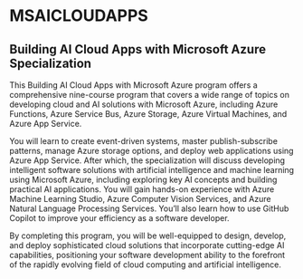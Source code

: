 # MSAICLOUDAPPS
## Building AI Cloud Apps with Microsoft Azure Specialization

This Building AI Cloud Apps with Microsoft Azure program offers a comprehensive nine-course program that covers a wide range of topics on developing cloud and AI solutions with Microsoft Azure, including Azure Functions, Azure Service Bus,  Azure Storage, Azure Virtual Machines, and Azure App Service. 

You will learn to create event-driven systems, master publish-subscribe patterns, manage Azure storage options, and deploy web applications using Azure App Service. After which, the specialization will discuss developing intelligent software solutions with artificial intelligence and machine learning using Microsoft Azure, including exploring key AI concepts and building practical AI applications. You will gain hands-on experience with Azure Machine Learning Studio, Azure Computer Vision Services, and Azure Natural Language Processing Services. You’ll also learn how to use GitHub Copilot to improve your efficiency as a software developer.

By completing this program, you will be well-equipped to design, develop, and deploy sophisticated cloud solutions that incorporate cutting-edge AI capabilities, positioning your software development ability to the forefront of the rapidly evolving field of cloud computing and artificial intelligence.
